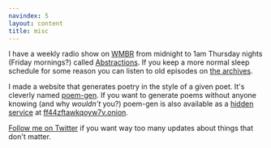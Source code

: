 ```yaml
---
navindex: 5
layout: content
title: misc
---
```


I have a weekly radio show on [WMBR](https://wmbr.org) from midnight to 1am
Thursday nights (Friday mornings?) called
[Abstractions](http://wmbr.org/www/sched-thu#show4925).
If you keep a more normal sleep schedule for some reason you can listen to old
episodes on [the archives](http://wmbr.org/cgi-bin/arch?sort=name).

I made a website that generates poetry in the style of a given poet.
It's cleverly named [poem-gen](http://poem-gen.brettboston.net).
If you want to generate poems without anyone knowing (and why _wouldn't_ you?)
poem-gen is also available as a [hidden
service](https://www.torproject.org/docs/hidden-services.html.en) at
[ff44zftawkqoyw7v.onion](http://ff44zftawkqoyw7v.onion/).

[Follow me on Twitter](https://twitter.com/carl_cambridge) if you want way too
many updates about things that don't matter.
